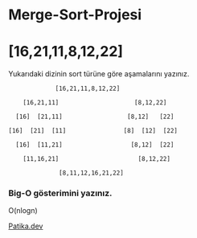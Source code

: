# Merge-Sort-Projesi
# [16,21,11,8,12,22]
Yukarıdaki dizinin sort türüne göre aşamalarını yazınız.

                 [16,21,11,8,12,22]

        [16,21,11]                     [8,12,22]   

      [16]  [21,11]                  [8,12]   [22]

    [16]  [21]  [11]                [8]  [12]  [22]

      [16]  [11,21]                   [8,12]  [22]
    
        [11,16,21]                      [8,12,22]
         
                  [8,11,12,16,21,22]
### Big-O gösterimini yazınız.
O(nlogn)

[Patika.dev](https://www.patika.dev/tr)
